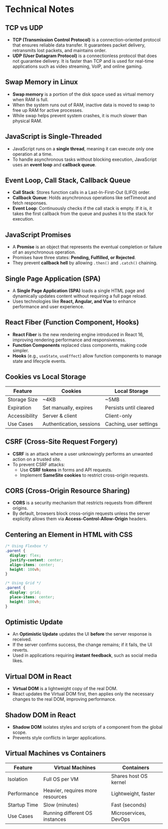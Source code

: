 # Technical Notes

## TCP vs UDP
- **TCP (Transmission Control Protocol)** is a connection-oriented protocol that ensures reliable data transfer. It guarantees packet delivery, retransmits lost packets, and maintains order.
- **UDP (User Datagram Protocol)** is a connectionless protocol that does not guarantee delivery. It is faster than TCP and is used for real-time applications such as video streaming, VoIP, and online gaming.

## Swap Memory in Linux
- **Swap memory** is a portion of the disk space used as virtual memory when RAM is full.
- When the system runs out of RAM, inactive data is moved to swap to free up RAM for active processes.
- While swap helps prevent system crashes, it is much slower than physical RAM.

## JavaScript is Single-Threaded
- JavaScript runs on a **single thread**, meaning it can execute only one operation at a time.
- To handle asynchronous tasks without blocking execution, JavaScript uses an **event loop** and **callback queue**.

## Event Loop, Call Stack, Callback Queue
- **Call Stack**: Stores function calls in a Last-In-First-Out (LIFO) order.
- **Callback Queue**: Holds asynchronous operations like setTimeout and fetch responses.
- **Event Loop**: Continuously checks if the call stack is empty. If it is, it takes the first callback from the queue and pushes it to the stack for execution.

## JavaScript Promises
- A **Promise** is an object that represents the eventual completion or failure of an asynchronous operation.
- Promises have three states: **Pending, Fulfilled, or Rejected**.
- They prevent **callback hell** by allowing `.then()` and `.catch()` chaining.

## Single Page Application (SPA)
- A **Single Page Application (SPA)** loads a single HTML page and dynamically updates content without requiring a full page reload.
- Uses technologies like **React, Angular, and Vue** to enhance performance and user experience.

## React Fiber (Function Component, Hooks)
- **React Fiber** is the new rendering engine introduced in React 16, improving rendering performance and responsiveness.
- **Function Components** replaced class components, making code simpler.
- **Hooks** (e.g., `useState`, `useEffect`) allow function components to manage state and lifecycle events.

## Cookies vs Local Storage
| Feature        | Cookies                 | Local Storage           |
|---------------|-------------------------|-------------------------|
| Storage Size  | ~4KB                     | ~5MB                    |
| Expiration    | Set manually, expires    | Persists until cleared  |
| Accessibility | Server & client          | Client-only             |
| Use Cases     | Authentication, sessions | Caching, user settings  |

## CSRF (Cross-Site Request Forgery)
- **CSRF** is an attack where a user unknowingly performs an unwanted action on a trusted site.
- To prevent CSRF attacks:
  - Use **CSRF tokens** in forms and API requests.
  - Implement **SameSite cookies** to restrict cross-origin requests.

## CORS (Cross-Origin Resource Sharing)
- **CORS** is a security mechanism that restricts requests from different origins.
- By default, browsers block cross-origin requests unless the server explicitly allows them via **Access-Control-Allow-Origin** headers.

## Centering an Element in HTML with CSS
```css
/* Using Flexbox */
.parent {
  display: flex;
  justify-content: center;
  align-items: center;
  height: 100vh;
}

/* Using Grid */
.parent {
  display: grid;
  place-items: center;
  height: 100vh;
}
```

## Optimistic Update
- An **Optimistic Update** updates the UI **before** the server response is received.
- If the server confirms success, the change remains; if it fails, the UI reverts.
- Used in applications requiring **instant feedback**, such as social media likes.

## Virtual DOM in React
- **Virtual DOM** is a lightweight copy of the real DOM.
- React updates the Virtual DOM first, then applies only the necessary changes to the real DOM, improving performance.

## Shadow DOM in React
- **Shadow DOM** isolates styles and scripts of a component from the global scope.
- Prevents style conflicts in larger applications.

## Virtual Machines vs Containers
| Feature         | Virtual Machines       | Containers             |
|----------------|----------------------|----------------------|
| Isolation      | Full OS per VM        | Shares host OS kernel |
| Performance    | Heavier, requires more resources | Lightweight, faster  |
| Startup Time   | Slow (minutes)        | Fast (seconds)       |
| Use Cases      | Running different OS instances | Microservices, DevOps |
